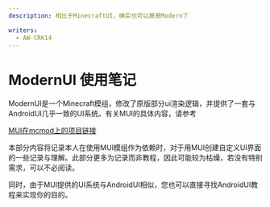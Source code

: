 ```yaml
---
description: 相比于MinecraftUI，确实也可以算是Modern了

writers:
  - AW-CRK14
---
```



# ModernUI 使用笔记

ModernUI是一个Minecraft模组，修改了原版部分ui渲染逻辑，并提供了一套与AndroidUI几乎一致的UI系统。有关MUI的具体内容，请参考

[MUI在mcmod上的项目链接](https://www.mcmod.cn/class/2454.html)

本部分内容将记录本人在使用MUI模组作为依赖时，对于用MUI创建自定义UI界面的一些记录与理解。此部分更多为记录而非教程，因此可能较为枯燥，若没有特别需求，可以不必阅读。

同时，由于MUI提供的UI系统与AndroidUI相似，您也可以直接寻找AndroidUI教程来实现你的目的。